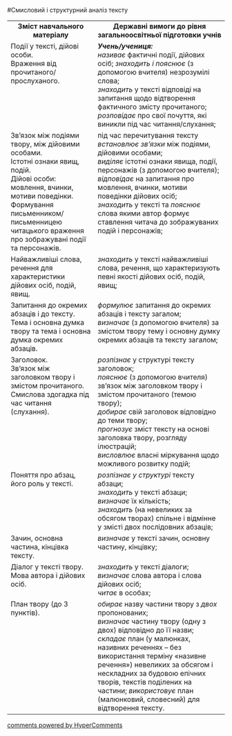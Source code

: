 <div id="hypercomments_widget" class="js-hypercomments-widget invisible"></div>

#Смисловий і структурний аналіз тексту

<table>
  <tr>
    <td width="40%" align="center"><b>Зміст навчального матеріалу<b></td>
    <td width="60%" align="center"><b>Державні вимоги до рівня загальноосвітньої підготовки учнів</b></td>
  </tr>
  <tr>
    <td width="40%" style="vertical-align:top !important;">
Події у тексті, дійові особи.<br>
Враження від прочитаного/прослуханого.
	</td>
    <td width="60%" style="vertical-align:top !important;">
<i><b>Учень/учениця:</b></i><br>
<i>називає</i> фактичні події, дійових осіб; <i>знаходить і пояснює</i> (з допомогою вчителя) незрозумілі слова; <br>
<i>знаходить</i> у тексті відповіді на запитання щодо відтворення фактичного змісту прочитаного;<br>
<i>розповідає</i> про свої почуття, які виникли під час читання/слухання;
</td>
  </tr>
    <tr>
    <td width="40%" style="vertical-align:top !important;">
Зв’язок між подіями твору, між дійовими особами.<br> 
Істотні ознаки явищ, подій.<br>
Дійові особи: мовлення, вчинки, мотиви поведінки. <br>
Формування письменником/письменницею читацького враження про зображувані події та персонажів.
	</td>
    <td width="60%" style="vertical-align:top !important;">
під час перечитування тексту <i>встановлює зв’язки</i> між подіями, дійовими особами;<br>
<i>виділяє</i> істотні ознаки явища, події, персонажів (з допомогою вчителя);<br>
<i>відповідає</i> на запитання про мовлення, вчинки, мотиви поведінки дійових осіб;  <br>
<i>знаходить</i> у тексті та <i>пояснює</i> слова якими автор формує ставлення читача до зображуваних подій і персонажів;
</td>
  </tr>
    <tr>
    <td width="40%" style="vertical-align:top !important;">
Найважливіші слова, речення для характеристики дійових осіб, подій, явищ.
  </td>
    <td width="60%" style="vertical-align:top !important;">
<i>знаходить</i> у тексті найважливіші слова, речення, що характеризують певні якості дійових осіб, подій, явищ;
</td>
  </tr>
    <tr>
    <tr>
    <td width="40%" style="vertical-align:top !important;">
Запитання до окремих абзаців і до тексту.<br>
Тема і основна  думка твору та тема і основна  думка окремих абзаців.
	</td>
    <td width="60%" style="vertical-align:top !important;">
<i>формулює</i> запитання до окремих абзаців і тексту загалом;<br>
<i>визначає</i> (з допомогою вчителя) за змістом твору тему і основну думку окремих абзаців та тексту загалом;</td>
  </tr>
    <tr>
    <td width="40%" style="vertical-align:top !important;">
Заголовок. <br>
Зв’язок між заголовком твору і змістом прочитаного.<br>
Смислова здогадка під час читання (слухання).
	</td>
    <td width="60%" style="vertical-align:top !important;">
<i>розпізнає</i> у структурі тексту заголовок;<br>
<i>пояснює</i> (з допомогою вчителя) зв’язок між заголовком твору і змістом прочитаного (темою твору);<br>
<i>добирає</i> свій заголовок відповідно до теми твору;<br>
<i>прогнозує</i> зміст  тексту на основі заголовка твору, розгляду ілюстрацій; <br>
<i>висловлює</i> власні міркування щодо можливого розвитку подій;</td>
  </tr>
    <tr>
    <td width="40%" style="vertical-align:top !important;">
Поняття про абзац, його роль у тексті.
	</td>
    <td width="60%" style="vertical-align:top !important;">
<i>розпізнає у структурі</i> тексту абзаци;<br>
<i>знаходить</i> у тексті абзаци; <br>
<i>визначає</i> їх кількість; <br>
<i>знаходить</i> (на невеликих за обсягом творах) спільне і відмінне у змісті двох послідовних абзаців;
</td>
  </tr>
    <tr>
    <td width="40%" style="vertical-align:top !important;">
Зачин, основна частина, кінцівка тексту.
	</td>
    <td width="60%" style="vertical-align:top !important;">
<i>визначає</i> у тексті зачин, основну частину, кінцівку;
</td>
  </tr>
    <tr>
    <td width="40%" style="vertical-align:top !important;">
Діалог у тексті твору.<br>
Мова автора і дійових осіб.
  </td>
    <td width="60%" style="vertical-align:top !important;">
<i>знаходить</i> у тексті діалоги;<br>
<i>визначає</i> слова автора і слова дійових осіб;<br>
<i>читає</i> в особах;
</td>
  </tr>
    <tr>
    <td width="40%" style="vertical-align:top !important;">
План твору (до 3 пунктів).
	</td>
    <td width="60%" style="vertical-align:top !important;">
<i>обирає</i> назву частини твору з <i>двох</i> пропонованих;<br>
<i>визначає</i> частину твору (одну з двох) відповідно до її назви;<br>
<i>складає</i> план (у малюнках, називних реченнях – без використання терміну «називне речення») невеликих за обсягом і нескладних за будовою епічних творів, текстів поділених на частини; <i>використовує</i> план (малюнковий, словесний) для відтворення тексту.
</td>
  </tr>
</table>

<div class="js-hypercomments-container">
<a href="http://hypercomments.com" class="hc-link" title="comments widget">comments powered by HyperComments</a>
</div>